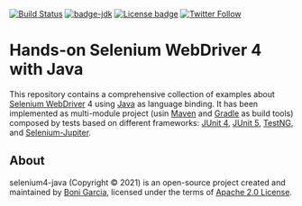[![Build Status](https://github.com/bonigarcia/selenium4-java/workflows/build/badge.svg)](https://github.com/bonigarcia/selenium4-java/actions)
[![badge-jdk](https://img.shields.io/badge/jdk-8-green.svg)](https://www.oracle.com/java/technologies/javase-downloads.html)
[![License badge](https://img.shields.io/badge/license-Apache2-green.svg)](http://www.apache.org/licenses/LICENSE-2.0)
[![Twitter Follow](https://img.shields.io/twitter/follow/boni_gg.svg?style=social)](https://twitter.com/boni_gg)

# Hands-on Selenium WebDriver 4 with Java

This repository contains a comprehensive collection of examples about [Selenium WebDriver] 4 using [Java] as language binding. It has been implemented as multi-module project (usin [Maven] and [Gradle] as build tools) composed by tests based on different frameworks: [JUnit 4], [JUnit 5], [TestNG], and [Selenium-Jupiter].

## About

selenium4-java (Copyright &copy; 2021) is an open-source project created and maintained by [Boni Garcia], licensed under the terms of [Apache 2.0 License].

[Apache 2.0 License]: http://www.apache.org/licenses/LICENSE-2.0
[Boni Garcia]: http://bonigarcia.github.io/
[Gradle]: https://gradle.org/
[Java]: https://www.java.com/
[JUnit 4]: https://junit.org/junit4/
[JUnit 5]: https://junit.org/junit5/docs/current/user-guide/
[Maven]: https://maven.apache.org/
[Selenium WebDriver]: http://docs.seleniumhq.org/projects/webdriver/
[Selenium-Jupiter]: https://bonigarcia.github.io/selenium-jupiter/
[TestNG]: https://testng.org/doc/
